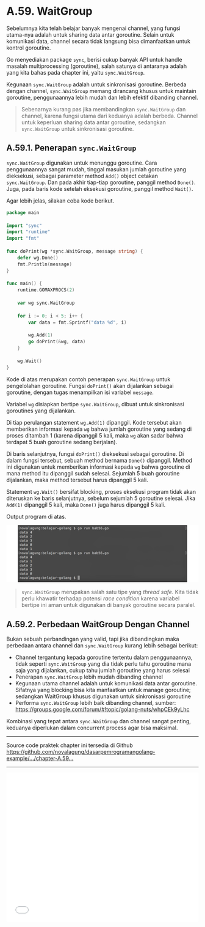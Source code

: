 # A.59. WaitGroup

Sebelumnya kita telah belajar banyak mengenai channel, yang fungsi utama-nya adalah untuk sharing data antar goroutine. Selain untuk komunikasi data, channel secara tidak langsung bisa dimanfaatkan untuk kontrol goroutine.

Go menyediakan package `sync`, berisi cukup banyak API untuk handle masalah multiprocessing (goroutine), salah satunya di antaranya adalah yang kita bahas pada chapter ini, yaitu `sync.WaitGroup`.

Kegunaan `sync.WaitGroup` adalah untuk sinkronisasi goroutine. Berbeda dengan channel, `sync.WaitGroup` memang dirancang khusus untuk maintain goroutine, penggunaannya lebih mudah dan lebih efektif dibanding channel.

> Sebenarnya kurang pas jika membandingkan `sync.WaitGroup` dan channel, karena fungsi utama dari keduanya adalah berbeda. Channel untuk keperluan sharing data antar goroutine, sedangkan `sync.WaitGroup` untuk sinkronisasi goroutine.

## A.59.1. Penerapan `sync.WaitGroup`

`sync.WaitGroup` digunakan untuk menunggu goroutine. Cara penggunaannya sangat mudah, tinggal masukan jumlah goroutine yang dieksekusi, sebagai parameter method `Add()` object cetakan `sync.WaitGroup`. Dan pada akhir tiap-tiap goroutine, panggil method `Done()`. Juga, pada baris kode setelah eksekusi goroutine, panggil method `Wait()`.

Agar lebih jelas, silakan coba kode berikut.

```go
package main

import "sync"
import "runtime"
import "fmt"

func doPrint(wg *sync.WaitGroup, message string) {
    defer wg.Done()
    fmt.Println(message)
}

func main() {
    runtime.GOMAXPROCS(2)

    var wg sync.WaitGroup

    for i := 0; i < 5; i++ {
        var data = fmt.Sprintf("data %d", i)

        wg.Add(1)
        go doPrint(&wg, data)
    }

    wg.Wait()
}
```

Kode di atas merupakan contoh penerapan `sync.WaitGroup` untuk pengelolahan goroutine. Fungsi `doPrint()` akan dijalankan sebagai goroutine, dengan tugas menampilkan isi variabel `message`.

Variabel `wg` disiapkan bertipe `sync.WaitGroup`, dibuat untuk sinkronisasi goroutines yang dijalankan.

Di tiap perulangan statement `wg.Add(1)` dipanggil. Kode tersebut akan memberikan informasi kepada `wg` bahwa jumlah goroutine yang sedang di proses ditambah 1 (karena dipanggil 5 kali, maka `wg` akan sadar bahwa terdapat 5 buah goroutine sedang berjalan).

Di baris selanjutnya, fungsi `doPrint()` dieksekusi sebagai goroutine. Di dalam fungsi tersebut, sebuah method bernama `Done()` dipanggil. Method ini digunakan untuk memberikan informasi kepada `wg` bahwa goroutine di mana method itu dipanggil sudah selesai. Sejumlah 5 buah goroutine dijalankan, maka method tersebut harus dipanggil 5 kali.

Statement `wg.Wait()` bersifat blocking, proses eksekusi program tidak akan diteruskan ke baris selanjutnya, sebelum sejumlah 5 goroutine selesai. Jika `Add(1)` dipanggil 5 kali, maka `Done()` juga harus dipanggil 5 kali.

Output program di atas.

![Contoh penerapan <code>sync.WaitGroup</code>](images/A_waitgroup_1_waitgroup.png)

> `sync.WaitGroup` merupakan salah satu tipe yang *thread safe*. Kita tidak perlu khawatir terhadap potensi *race condition* karena variabel bertipe ini aman untuk digunakan di banyak goroutine secara paralel.

## A.59.2. Perbedaan WaitGroup Dengan Channel

Bukan sebuah perbandingan yang valid, tapi jika dibandingkan maka perbedaan antara channel dan `sync.WaitGroup` kurang lebih sebagai berikut:

 - Channel tergantung kepada goroutine tertentu dalam penggunaannya, tidak seperti `sync.WaitGroup` yang dia tidak perlu tahu goroutine mana saja yang dijalankan, cukup tahu jumlah goroutine yang harus selesai
 - Penerapan `sync.WaitGroup` lebih mudah dibanding channel
 - Kegunaan utama channel adalah untuk komunikasi data antar goroutine. Sifatnya yang blocking bisa kita manfaatkan untuk manage goroutine; sedangkan WaitGroup khusus digunakan untuk sinkronisasi goroutine
 - Performa `sync.WaitGroup` lebih baik dibanding channel, sumber: https://groups.google.com/forum/#!topic/golang-nuts/whpCEk9yLhc

Kombinasi yang tepat antara `sync.WaitGroup` dan channel sangat penting, keduanya diperlukan dalam concurrent process agar bisa maksimal.

---

<div class="source-code-link">
    <div class="source-code-link-message">Source code praktek chapter ini tersedia di Github</div>
    <a href="https://github.com/novalagung/dasarpemrogramangolang-example/tree/master/chapter-A.59-waitgroup">https://github.com/novalagung/dasarpemrogramangolang-example/.../chapter-A.59...</a>
</div>

---

<iframe src="partial/ebooks.html" width="100%" height="390px" frameborder="0" scrolling="no"></iframe>
